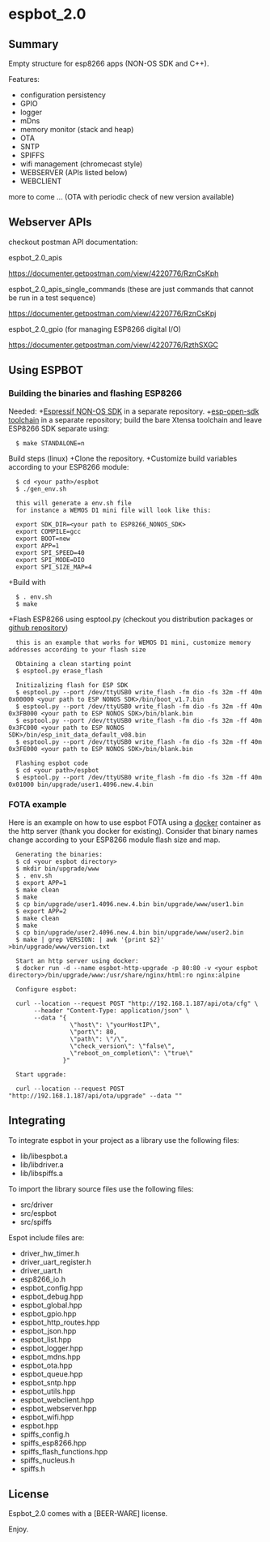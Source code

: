 # espbot_2.0

## Summary

Empty structure for esp8266 apps (NON-OS SDK and C++).

Features:

+ configuration persistency
+ GPIO
+ logger
+ mDns
+ memory monitor (stack and heap)
+ OTA
+ SNTP
+ SPIFFS
+ wifi management (chromecast style)
+ WEBSERVER (APIs listed below)
+ WEBCLIENT

more to come ... (OTA with periodic check of new version available)

## Webserver APIs

checkout postman API documentation:

espbot_2.0_apis

https://documenter.getpostman.com/view/4220776/RznCsKph

espbot_2.0_apis_single_commands
(these are just commands that cannot be run in a test sequence)

https://documenter.getpostman.com/view/4220776/RznCsKpj

espbot_2.0_gpio
(for managing ESP8266 digital I/O)

https://documenter.getpostman.com/view/4220776/RzthSXGC

## Using ESPBOT

### Building the binaries and flashing ESP8266

Needed:
+[Espressif NON-OS SDK](https://github.com/espressif/ESP8266_NONOS_SDK) in a separate repository.
+[esp-open-sdk toolchain](https://github.com/pfalcon/esp-open-sdk) in a separate repository; build the bare Xtensa toolchain and leave ESP8266 SDK separate using:

      $ make STANDALONE=n
 

Build steps (linux)
+Clone the repository.
+Customize build variables according to your ESP8266 module: 
      
      $ cd <your path>/espbot
      $ ./gen_env.sh

      this will generate a env.sh file
      for instance a WEMOS D1 mini file will look like this:
      
      export SDK_DIR=<your path to ESP8266_NONOS_SDK>
      export COMPILE=gcc
      export BOOT=new
      export APP=1
      export SPI_SPEED=40
      export SPI_MODE=DIO
      export SPI_SIZE_MAP=4

+Build with
  
      $ . env.sh
      $ make

+Flash ESP8266 using esptool.py (checkout you distribution packages or [github repository](https://github.com/espressif/esptool))
  
      this is an example that works for WEMOS D1 mini, customize memory addresses according to your flash size
      
      Obtaining a clean starting point
      $ esptool.py erase_flash
      
      Initizalizing flash for ESP SDK
      $ esptool.py --port /dev/ttyUSB0 write_flash -fm dio -fs 32m -ff 40m 0x00000 <your path to ESP NONOS SDK>/bin/boot_v1.7.bin 
      $ esptool.py --port /dev/ttyUSB0 write_flash -fm dio -fs 32m -ff 40m 0x3FB000 <your path to ESP NONOS SDK>/bin/blank.bin
      $ esptool.py --port /dev/ttyUSB0 write_flash -fm dio -fs 32m -ff 40m 0x3FC000 <your path to ESP NONOS SDK>/bin/esp_init_data_default_v08.bin
      $ esptool.py --port /dev/ttyUSB0 write_flash -fm dio -fs 32m -ff 40m 0x3FE000 <your path to ESP NONOS SDK>/bin/blank.bin
      
      Flashing espbot code
      $ cd <your path>/espbot
      $ esptool.py --port /dev/ttyUSB0 write_flash -fm dio -fs 32m -ff 40m 0x01000 bin/upgrade/user1.4096.new.4.bin

### FOTA example

Here is an example on how to use espbot FOTA using a [docker](https://www.docker.com/community-edition#/download) container as the http server (thank you docker for existing).
Consider that binary names change according to your ESP8266 module flash size and map.
      
      Generating the binaries:
      $ cd <your espbot directory>
      $ mkdir bin/upgrade/www
      $ . env.sh
      $ export APP=1
      $ make clean
      $ make
      $ cp bin/upgrade/user1.4096.new.4.bin bin/upgrade/www/user1.bin
      $ export APP=2
      $ make clean
      $ make
      $ cp bin/upgrade/user2.4096.new.4.bin bin/upgrade/www/user2.bin
      $ make | grep VERSION: | awk '{print $2}' >bin/upgrade/www/version.txt

      Start an http server using docker:
      $ docker run -d --name espbot-http-upgrade -p 80:80 -v <your espbot directory>/bin/upgrade/www:/usr/share/nginx/html:ro nginx:alpine

      Configure espbot:

      curl --location --request POST "http://192.168.1.187/api/ota/cfg" \
           --header "Content-Type: application/json" \
           --data "{
                     \"host\": \"yourHostIP\",
                     \"port\": 80,
                     \"path\": \"/\",
                     \"check_version\": \"false\",
                     \"reboot_on_completion\": \"true\"
                   }"
      
      Start upgrade:

      curl --location --request POST "http://192.168.1.187/api/ota/upgrade" --data ""

## Integrating

To integrate espbot in your project as a library use the following files:

+ lib/libespbot.a
+ lib/libdriver.a
+ lib/libspiffs.a

To import the library source files use the following files:

+ src/driver
+ src/espbot
+ src/spiffs

Espot include files are:

+ driver_hw_timer.h
+ driver_uart_register.h
+ driver_uart.h
+ esp8266_io.h
+ espbot_config.hpp
+ espbot_debug.hpp
+ espbot_global.hpp
+ espbot_gpio.hpp
+ espbot_http_routes.hpp
+ espbot_json.hpp
+ espbot_list.hpp
+ espbot_logger.hpp
+ espbot_mdns.hpp
+ espbot_ota.hpp
+ espbot_queue.hpp
+ espbot_sntp.hpp
+ espbot_utils.hpp
+ espbot_webclient.hpp
+ espbot_webserver.hpp
+ espbot_wifi.hpp
+ espbot.hpp
+ spiffs_config.h
+ spiffs_esp8266.hpp
+ spiffs_flash_functions.hpp
+ spiffs_nucleus.h
+ spiffs.h

## License

Espbot_2.0 comes with a [BEER-WARE] license.

Enjoy.
